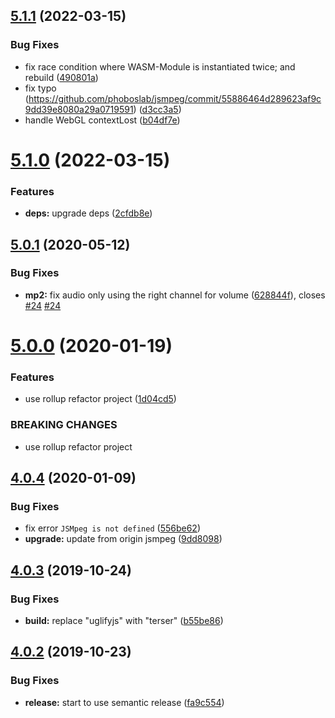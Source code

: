 ## [5.1.1](https://github.com/cycjimmy/jsmpeg-player/compare/v5.1.0...v5.1.1) (2022-03-15)


### Bug Fixes

* fix race condition where WASM-Module is instantiated twice; and rebuild ([490801a](https://github.com/cycjimmy/jsmpeg-player/commit/490801a9605c883944b5ff53c3900d9c56ea469c))
* fix typo (https://github.com/phoboslab/jsmpeg/commit/55886464d289623af9c9dd39e8080a29a0719591) ([d3cc3a5](https://github.com/cycjimmy/jsmpeg-player/commit/d3cc3a5a580170c0d3847dbc46a1904f59f77a8a))
* handle WebGL contextLost ([b04df7e](https://github.com/cycjimmy/jsmpeg-player/commit/b04df7e128be71c87fbc95b4e22acf8776f668fc))

# [5.1.0](https://github.com/cycjimmy/jsmpeg-player/compare/v5.0.1...v5.1.0) (2022-03-15)


### Features

* **deps:** upgrade deps ([2cfdb8e](https://github.com/cycjimmy/jsmpeg-player/commit/2cfdb8e26a58c3c1f6e4f6b66a6b36bde388c1b9))

## [5.0.1](https://github.com/cycjimmy/jsmpeg-player/compare/v5.0.0...v5.0.1) (2020-05-12)


### Bug Fixes

* **mp2:** fix audio only using the right channel for volume ([628844f](https://github.com/cycjimmy/jsmpeg-player/commit/628844febcc75ed6857e421becfbf8fafe72216d)), closes [#24](https://github.com/cycjimmy/jsmpeg-player/issues/24) [#24](https://github.com/cycjimmy/jsmpeg-player/issues/24)

# [5.0.0](https://github.com/cycjimmy/jsmpeg-player/compare/v4.0.4...v5.0.0) (2020-01-19)


### Features

* use rollup refactor project ([1d04cd5](https://github.com/cycjimmy/jsmpeg-player/commit/1d04cd5b1589e7481207ca4c45d4a39eddbd673c))


### BREAKING CHANGES

* use rollup refactor project

## [4.0.4](https://github.com/cycjimmy/jsmpeg-player/compare/v4.0.3...v4.0.4) (2020-01-09)


### Bug Fixes

* fix error `JSMpeg is not defined` ([556be62](https://github.com/cycjimmy/jsmpeg-player/commit/556be621890382d2cebdff89a15ace30af1bd364))
* **upgrade:** update from origin jsmpeg ([9dd8098](https://github.com/cycjimmy/jsmpeg-player/commit/9dd8098c46d88161efdf6334ddc81c621be02b93))

## [4.0.3](https://github.com/cycjimmy/jsmpeg-player/compare/v4.0.2...v4.0.3) (2019-10-24)


### Bug Fixes

* **build:** replace "uglifyjs" with "terser" ([b55be86](https://github.com/cycjimmy/jsmpeg-player/commit/b55be862c794d41ce5c88898f7f54406dc9bc3e3))

## [4.0.2](https://github.com/cycjimmy/jsmpeg-player/compare/v4.0.1...v4.0.2) (2019-10-23)


### Bug Fixes

* **release:** start to use semantic release ([fa9c554](https://github.com/cycjimmy/jsmpeg-player/commit/fa9c554cb9a0e4c2bb161e47c7267009387452ec))
